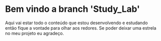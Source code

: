 # Bem vindo a branch 'Study_Lab'
Aqui vai estar todo o conteúdo que estou desenvolvendo e estudando então fique a vontade para olhar aos redores.
Se poder deixar uma estrela no meu projeto eu agradeço.